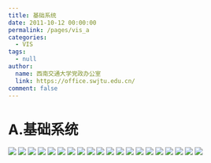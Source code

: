 ```yaml
---
title: 基础系统
date: 2011-10-12 00:00:00
permalink: /pages/vis_a
categories: 
  - VIS
tags: 
  - null
author: 
  name: 西南交通大学党政办公室
  link: https://office.swjtu.edu.cn/
comment: false
---
```



# A.基础系统

![](/img/vis/6.jpg)
![](/img/vis/7.jpg)
![](/img/vis/8.jpg)
![](/img/vis/9.jpg)
![](/img/vis/10.jpg)
![](/img/vis/11.jpg)
![](/img/vis/12.jpg)
![](/img/vis/13.jpg)
![](/img/vis/14.jpg)
![](/img/vis/15.jpg)
![](/img/vis/16.jpg)
![](/img/vis/17.jpg)
![](/img/vis/18.jpg)
![](/img/vis/19.jpg)
![](/img/vis/20.jpg)
![](/img/vis/21.jpg)
![](/img/vis/22.jpg)
![](/img/vis/23.jpg)
![](/img/vis/24.jpg)
![](/img/vis/25.jpg)
